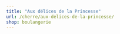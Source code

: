 ```yaml
---
title: "Aux délices de la Princesse"
url: /cherre/aux-delices-de-la-princesse/
shop: boulangerie
---
```

